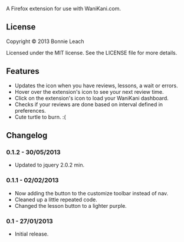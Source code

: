 A Firefox extension for use with WaniKani.com.

## License

Copyright © 2013 Bonnie Leach

Licensed under the MIT license. See the LICENSE file for more details.

## Features

* Updates the icon when you have reviews, lessons, a wait or errors.
* Hover over the extension's icon to see your next review time.
* Click on the extension's icon to load your WaniKani dashboard.
* Checks if your reviews are done based on interval defined in preferences.
* Cute turtle to burn. :(

## Changelog

### 0.1.2 - 30/05/2013

* Updated to jquery 2.0.2 min.

### 0.1.1 - 02/02/2013

* Now adding the button to the customize toolbar instead of nav.
* Cleaned up a little repeated code.
* Changed the lesson button to a lighter purple.

### 0.1 - 27/01/2013

* Initial release.
